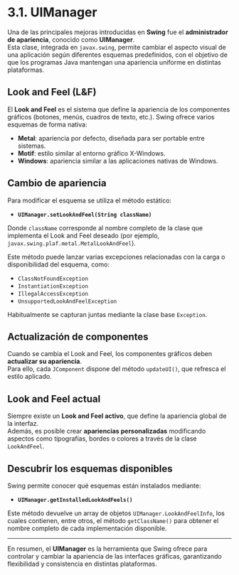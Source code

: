 # 3.1. UIManager

Una de las principales mejoras introducidas en **Swing** fue el **administrador de apariencia**, conocido como **UIManager**.  
Esta clase, integrada en `javax.swing`, permite cambiar el aspecto visual de una aplicación según diferentes esquemas predefinidos, con el objetivo de que los programas Java mantengan una apariencia uniforme en distintas plataformas.

## Look and Feel (L&F)

El **Look and Feel** es el sistema que define la apariencia de los componentes gráficos (botones, menús, cuadros de texto, etc.). Swing ofrece varios esquemas de forma nativa:

- **Metal**: apariencia por defecto, diseñada para ser portable entre sistemas.  
- **Motif**: estilo similar al entorno gráfico X-Windows.  
- **Windows**: apariencia similar a las aplicaciones nativas de Windows.

## Cambio de apariencia

Para modificar el esquema se utiliza el método estático:

- **`UIManager.setLookAndFeel(String className)`**  

Donde `className` corresponde al nombre completo de la clase que implementa el Look and Feel deseado (por ejemplo, `javax.swing.plaf.metal.MetalLookAndFeel`).

Este método puede lanzar varias excepciones relacionadas con la carga o disponibilidad del esquema, como:  

- `ClassNotFoundException`  
- `InstantiationException`  
- `IllegalAccessException`  
- `UnsupportedLookAndFeelException`  

Habitualmente se capturan juntas mediante la clase base `Exception`.

## Actualización de componentes

Cuando se cambia el Look and Feel, los componentes gráficos deben **actualizar su apariencia**.  
Para ello, cada `JComponent` dispone del método `updateUI()`, que refresca el estilo aplicado.

## Look and Feel actual

Siempre existe un **Look and Feel activo**, que define la apariencia global de la interfaz.  
Además, es posible crear **apariencias personalizadas** modificando aspectos como tipografías, bordes o colores a través de la clase `LookAndFeel`.

## Descubrir los esquemas disponibles

Swing permite conocer qué esquemas están instalados mediante:  

- **`UIManager.getInstalledLookAndFeels()`**  

Este método devuelve un array de objetos `UIManager.LookAndFeelInfo`, los cuales contienen, entre otros, el método `getClassName()` para obtener el nombre completo de cada implementación disponible.

---
En resumen, el **UIManager** es la herramienta que Swing ofrece para controlar y cambiar la apariencia de las interfaces gráficas, garantizando flexibilidad y consistencia en distintas plataformas.
